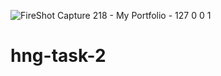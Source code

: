 ![FireShot Capture 218 - My Portfolio - 127 0 0 1](https://user-images.githubusercontent.com/37867905/130325177-61d76966-1bd8-42da-9fe0-ed316141e748.png)
# hng-task-2
